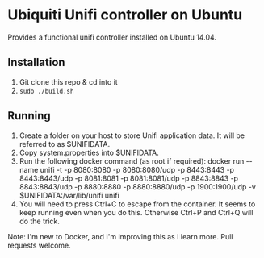 Ubiquiti Unifi controller on Ubuntu
===
Provides a functional unifi controller installed on Ubuntu 14.04.

Installation
---
1. Git clone this repo & cd into it
2. `sudo ./build.sh`

Running
---
1. Create a folder on your host to store Unifi application data. It will be referred to as $UNIFIDATA.
2. Copy system.properties into $UNIFIDATA.
3. Run the following docker command (as root if required):
    docker run --name unifi -t -p 8080:8080 -p 8080:8080/udp -p 8443:8443 -p 8443:8443/udp -p 8081:8081 -p 8081:8081/udp -p 8843:8843 -p 8843:8843/udp -p 8880:8880 -p 8880:8880/udp -p 1900:1900/udp -v $UNIFIDATA:/var/lib/unifi unifi
4. You will need to press Ctrl+C to escape from the container. It seems to keep running even when you do this. Otherwise Ctrl+P and Ctrl+Q will do the trick.

Note: I'm new to Docker, and I'm improving this as I learn more. Pull requests welcome.
